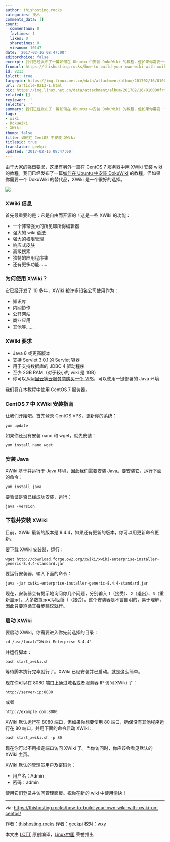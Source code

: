 ```yaml
---
author: thishosting.rocks
categories: 技术
comments_data: []
count:
  commentnum: 0
  favtimes: 1
  likes: 0
  sharetimes: 0
  viewnum: 10147
date: '2017-02-16 08:47:00'
editorchoice: false
excerpt: 我们已经发布了一篇如何在 Ubuntu 中安装 DokuWiki 的教程，但如果你需要一个 DokuWiki 的替代品，XWiki 是一个很好的选择。
fromurl: https://thishosting.rocks/how-to-build-your-own-wiki-with-xwiki-on-centos/
id: 8213
islctt: true
largepic: https://img.linux.net.cn/data/attachment/album/201702/16/010000frml7m42mmk0ybbh.jpg
url: /article-8213-1.html
pic: https://img.linux.net.cn/data/attachment/album/201702/16/010000frml7m42mmk0ybbh.jpg.thumb.jpg
related: []
reviewer: ''
selector: ''
summary: 我们已经发布了一篇如何在 Ubuntu 中安装 DokuWiki 的教程，但如果你需要一个 DokuWiki 的替代品，XWiki 是一个很好的选择。
tags:
- wiki
- DokuWiki
- XWiki
thumb: false
title: 如何在 CentOS 中安装 XWiki
titlepic: true
translator: geekpi
updated: '2017-02-16 08:47:00'
---
```


由于大家的强烈要求，这里有另外一篇在 CentOS 7 服务器中用 XWiki 安装 wiki 的教程。我们已经发布了一篇[如何在 Ubuntu 中安装 DokuWiki](/article-8178-1.html) 的教程，但如果你需要一个 DokuWiki 的替代品，XWiki 是一个很好的选择。


![](/data/attachment/album/201702/16/010000frml7m42mmk0ybbh.jpg)


### XWiki 信息


首先最重要的是：它是自由而开源的！这是一些 XWiki 的功能：


* 一个非常强大的所见即所得编辑器
* 强大的 wiki 语法
* 强大的权限管理
* 响应式皮肤
* 高级搜索
* 独特的应用程序集
* 还有更多功能……


### 为何使用 XWiki？


它已经开发了 10 多年，XWiki 被许多知名公司使用作为：


* 知识库
* 内网协作
* 公开网站
* 商业应用
* 其他等……


### XWiki 要求


* Java 8 或更高版本
* 支持 Servlet 3.0.1 的 Servlet 容器
* 用于支持数据库的 JDBC 4 驱动程序
* 至少 2GB RAM（对于较小的 wiki 是 1GB）
* 你可以从[阿里云等云服务商购买一个 VPS](http://click.aliyun.com/m/9815/)，可以使用一键部署的 Java 环境


我们将在本教程中使用 CentOS 7 服务器。


### CentOS 7 中 XWiki 安装指南


让我们开始吧。首先登录 CentOS VPS，更新你的系统：



```
yum update

```

如果你还没有安装 nano 和 wget，就先安装：



```
yum install nano wget

```

### 安装 Java


XWiki 基于并运行于 Java 环境，因此我们需要安装 Java。要安装它，运行下面的命令：



```
yum install java

```

要验证是否已经成功安装，运行：



```
java -version

```

### 下载并安装 XWiki


目前，XWiki 最新的版本是 8.4.4，如果还有更新的版本，你可以用更新命令更新。


要下载 XWiki 安装器，运行：



```
wget http://download.forge.ow2.org/xwiki/xwiki-enterprise-installer-generic-8.4.4-standard.jar

```

要运行安装器，输入下面的命令：



```
java -jar xwiki-enterprise-installer-generic-8.4.4-standard.jar

```

现在，安装器会有提示地询问你几个问题，分别输入 `1`（接受）、`2`（退出）、`3`（重新显示）。大多数提示可以回答 `1`（接受）。这个安装器是不言自明的，易于理解，因此只要遵循其每步建议就行。


### 启动 XWiki


要启动 XWiki，你需要进入你先前选择的目录：



```
cd /usr/local/"XWiki Enterprise 8.4.4"

```

并运行脚本：



```
bash start_xwiki.sh

```

等待脚本执行完毕就行了。XWiki 已经安装并已启动。就是这么简单。


现在你可以在 8080 端口上通过域名或者服务器 IP 访问 XWiki 了：



```
http://server-ip:8080

```

或者



```
http://example.com:8080

```

XWiki 默认运行在 8080 端口，但如果你想要使用 80 端口，确保没有其他程序运行在 80 端口，并用下面的命令启动 XWiki：



```
bash start_xwiki.sh -p 80

```

现在你可以不用指定端口访问 XWiki 了。当你访问时，你应该会看见默认的 XWiki 主页。


XWiki 默认的管理员用户及密码为：


* 用户名：Admin
* 密码：admin


使用它们登录并访问管理面板。祝你在新的 wiki 中使用愉快！




---


via: <https://thishosting.rocks/how-to-build-your-own-wiki-with-xwiki-on-centos/>


作者：[thishosting.rocks](https://thishosting.rocks) 译者：[geekpi](https://github.com/geekpi) 校对：[wxy](https://github.com/wxy)


本文由 [LCTT](https://github.com/LCTT/TranslateProject) 原创编译，[Linux中国](https://linux.cn/) 荣誉推出